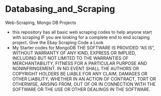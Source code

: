 # Databasing_and_Scraping
Web-Scraping, Mongo DB Projects
- this repository has all basic web scraping codes to help anyone start with scraping
IF you are looking for a complete end to end scraping project.
Give the Ebay Scraping Code a Look
- My Starter codes for MongoDB
THE SOFTWARE IS PROVIDED “AS IS”, WITHOUT WARRANTY OF ANY KIND, EXPRESS OR IMPLIED, INCLUDING BUT NOT LIMITED TO THE WARRANTIES OF MERCHANTABILITY, FITNESS FOR A PARTICULAR PURPOSE AND NONINFRINGEMENT. IN NO EVENT SHALL THE AUTHORS OR COPYRIGHT HOLDERS BE LIABLE FOR ANY CLAIM, DAMAGES OR OTHER LIABILITY, WHETHER IN AN ACTION OF CONTRACT, TORT OR OTHERWISE, ARISING FROM, OUT OF OR IN CONNECTION WITH THE SOFTWARE OR THE USE OR OTHER DEALINGS IN THE SOFTWARE.
